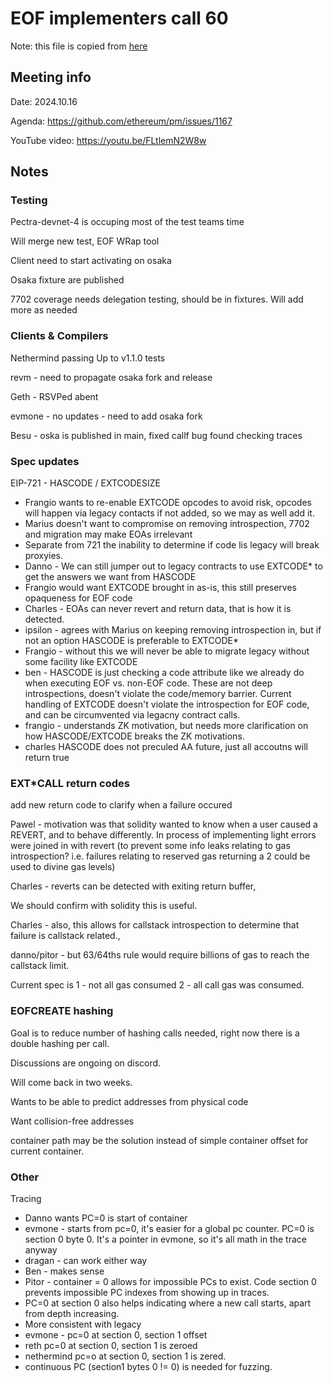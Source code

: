 # EOF implementers call 60

Note: this file is copied from [here](https://github.com/ethereum/pm/issues/1167#issuecomment-2417261891) 

## Meeting info

Date: 2024.10.16

Agenda: https://github.com/ethereum/pm/issues/1167 

YouTube video: https://youtu.be/FLtlemN2W8w

## Notes

### Testing

Pectra-devnet-4 is occuping most of the test teams time

Will merge new test, EOF WRap tool

Client need to start activating on osaka

Osaka fixture are published

7702 coverage needs delegation testing, should be in fixtures. Will add more as needed


### Clients & Compilers

Nethermind passing Up to v1.1.0 tests

revm - need to propagate osaka fork and release

Geth - RSVPed abent

evmone - no updates - need to add osaka fork

Besu - oska is published in main, fixed callf bug found checking traces

### Spec updates


EIP-721 - HASCODE / EXTCODESIZE
- Frangio wants to re-enable EXTCODE opcodes to avoid risk, opcodes will happen via legacy contacts if not added, so we may as well add it.
- Marius doesn't want to compromise on removing introspection, 7702 and migration may make EOAs irrelevant
- Separate from 721 the inability to determine if code lis legacy will break proxyies.
- Danno - We can still jumper out to legacy contracts to use EXTCODE* to get the answers we want from HASCODE
- Frangio would want EXTCODE brought in as-is, this still preserves opaqueness for EOF code
- Charles - EOAs can never revert and return data, that is how it is detected.
- ipsilon - agrees with Marius on keeping removing introspection in, but if not an option HASCODE is preferable to EXTCODE*
- Frangio - without this we will never be able to migrate legacy without some facility like EXTCODE
- ben - HASCODE is just checking a code attribute like we already do when executing EOF vs. non-EOF code. These are not deep introspections, doesn't violate the code/memory barrier. Current handling of EXTCODE doesn't violate the introspection for EOF code, and can be circumvented via legacny contract calls.
- frangio - understands ZK motivation, but needs more clarification on how HASCODE/EXTCODE breaks the ZK motivations.
- charles HASCODE does not preculed AA future, just all accoutns will return true


### EXT*CALL return codes

add new return code to clarify when a failure occured

Pawel - motivation was that solidity wanted to know when a user caused a REVERT, and to behave differently. In process of implementing light errors were joined in with revert (to prevent some info leaks relating to gas introspection? i.e. failures relating to reserved gas returning a 2 could be used to divine gas levels)

Charles - reverts can be detected with exiting return buffer,

We should confirm with solidity this is useful.

Charles - also, this allows for callstack introspection to determine that failure is callstack related.,

danno/pitor - but 63/64ths rule would require billions of gas to reach the callstack limit.

Current spec is 1 - not all gas consumed 2 - all call gas was consumed.

### EOFCREATE hashing

Goal is to reduce number of hashing calls needed, right now there is a double hashing per call.

Discussions are ongoing on discord.

Will come back in two weeks.

Wants to be able to predict addresses from physical code

Want collision-free addresses

container path may be the solution instead of simple container offset for current container.

### Other

Tracing
- Danno wants PC=0 is start of container
- evmone - starts from pc=0, it's easier for a global pc counter. PC=0 is section 0 byte 0. It's a pointer in evmone, so it's all math in the trace anyway
- dragan - can work either way
- Ben - makes sense
- Pitor - container = 0 allows for impossible PCs to exist. Code section 0 prevents impossible PC indexes from showing up in traces.
- PC=0 at section 0 also helps indicating where a new call starts, apart from depth increasing.
- More consistent with legacy
- evmone - pc=0 at section 0, section 1 offset
- reth pc=0 at section 0, section 1 is zeroed
- nethermind pc=o at section 0, section 1 is zered.
- continuous PC (section1 bytes 0 != 0) is needed for fuzzing.